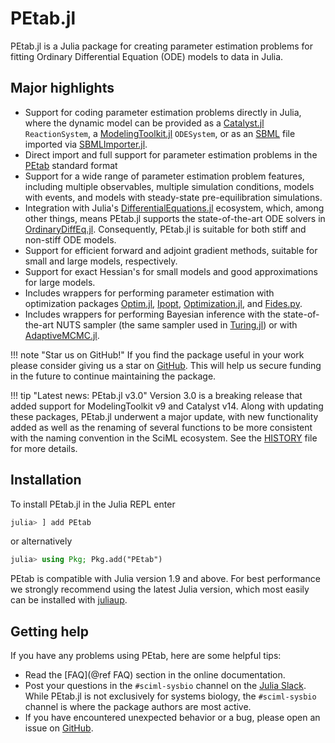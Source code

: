 # PEtab.jl

PEtab.jl is a Julia package for creating parameter estimation problems for fitting Ordinary Differential Equation (ODE) models to data in Julia.

## Major highlights

* Support for coding parameter estimation problems directly in Julia, where the dynamic model can be provided as a [Catalyst.jl](https://github.com/SciML/Catalyst.jl) `ReactionSystem`, a [ModelingToolkit.jl](https://github.com/SciML/ModelingToolkit.jl) `ODESystem`, or as an [SBML](https://sbml.org/) file imported via [SBMLImporter.jl](https://github.com/sebapersson/SBMLImporter.jl).
* Direct import and full support for parameter estimation problems in the [PEtab](https://petab.readthedocs.io/en/latest/) standard format
* Support for a wide range of parameter estimation problem features, including multiple observables, multiple simulation conditions, models with events, and models with steady-state pre-equilibration simulations.
* Integration with Julia's [DifferentialEquations.jl](https://docs.sciml.ai/DiffEqDocs/stable/) ecosystem, which, among other things, means PEtab.jl supports the state-of-the-art ODE solvers in [OrdinaryDiffEq.jl](https://github.com/SciML/OrdinaryDiffEq.jl). Consequently, PEtab.jl is suitable for both stiff and non-stiff ODE models.
* Support for efficient forward and adjoint gradient methods, suitable for small and large models, respectively.
* Support for exact Hessian's for small models and good approximations for large models.
* Includes wrappers for performing parameter estimation with optimization packages [Optim.jl](https://github.com/JuliaNLSolvers/Optim.jl), [Ipopt](https://coin-or.github.io/Ipopt/), [Optimization.jl](https://github.com/SciML/Optimization.jl), and [Fides.py](https://github.com/fides-dev/fides).
* Includes wrappers for performing Bayesian inference with the state-of-the-art NUTS sampler (the same sampler used in [Turing.jl](https://github.com/TuringLang/Turing.jl)) or with [AdaptiveMCMC.jl](https://github.com/mvihola/AdaptiveMCMC.jl).

!!! note "Star us on GitHub!"
    If you find the package useful in your work please consider giving us a star on [GitHub](https://github.com/sebapersson/PEtab.jl). This will help us secure funding in the future to continue maintaining the package.

!!! tip "Latest news: PEtab.jl v3.0"
    Version 3.0 is a breaking release that added support for ModelingToolkit v9 and Catalyst v14. Along with updating these packages, PEtab.jl underwent a major update, with new functionality added as well as the renaming of several functions to be more consistent with the naming convention in the SciML ecosystem. See the [HISTORY](https://github.com/sebapersson/PEtab.jl/blob/main/HISTORY.md) file for more details.

## Installation

To install PEtab.jl in the Julia REPL enter

```julia
julia> ] add PEtab
```

or alternatively

```julia
julia> using Pkg; Pkg.add("PEtab")
```

PEtab is compatible with Julia version 1.9 and above. For best performance we strongly recommend using the latest Julia version, which most easily can be installed with [juliaup](https://github.com/JuliaLang/juliaup).

## Getting help

If you have any problems using PEtab, here are some helpful tips:

* Read the [FAQ](@ref FAQ) section in the online documentation.
* Post your questions in the `#sciml-sysbio` channel on the [Julia Slack](https://julialang.org/slack/). While PEtab.jl is not exclusively for systems biology, the `#sciml-sysbio` channel is where the package authors are most active.
* If you have encountered unexpected behavior or a bug, please open an issue on [GitHub](https://github.com/sebapersson/PEtab.jl/issues).
